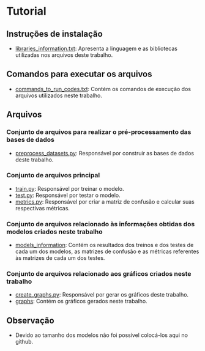 # Tutorial


## Instruções de instalação

- [libraries_information.txt](informations/libraries_information.txt): Apresenta a linguagem e as bibliotecas utilizadas nos arquivos deste trabalho.


## Comandos para executar os arquivos

- [commands_to_run_codes.txt](informations/commands_to_run_codes.txt): Contém os comandos de execução dos arquivos utilizados neste trabalho.


## Arquivos

### Conjunto de arquivos para realizar o pré-processamento das bases de dados

- [preprocess_datasets.py](code/preprocess_datasets/preprocess_datasets.py): Responsável por construir as bases de dados deste trabalho.


### Conjunto de arquivos principal

- [train.py](code/train.py): Responsável por treinar o modelo.
- [test.py](code/test.py): Responsável por testar o modelo.
- [metrics.py](code/metrics.py): Responsável por criar a matriz de confusão e calcular suas respectivas métricas.


### Conjunto de arquivos relacionado às informações obtidas dos modelos criados neste trabalho

- [models_information](informations/models_information): Contém os resultados dos treinos e dos testes de cada um dos modelos, as matrizes de confusão e as métricas referentes às matrizes de cada um dos testes.


### Conjunto de arquivos relacionado aos gráficos criados neste trabalho

- [create_graphs.py](code/create_graphs/create_graphs.py): Responsável por gerar os gráficos deste trabalho.
- [graphs](graphs): Contém os gráficos gerados neste trabalho.


## Observação

- Devido ao tamanho dos modelos não foi possível colocá-los aqui no github.
